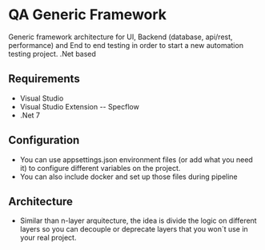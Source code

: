 # QA Generic Framework
Generic framework architecture for UI, Backend (database, api/rest, performance) and End to end testing in order to start a new automation testing project. .Net based

## Requirements
- Visual Studio
- Visual Studio Extension -- Specflow
- .Net 7

## Configuration
- You can use appsettings.json environment files (or add what you need it) to configure different variables on the project.
- You can also include docker and set up those files during pipeline

## Architecture
- Similar than n-layer arquitecture, the idea is divide the logic on different layers so you can decouple or deprecate layers that you won´t use in your real project.
